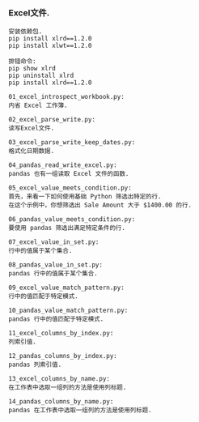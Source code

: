 ### Excel文件.

```text
安装依赖包.
pip install xlrd==1.2.0
pip install xlwt==1.2.0

排错命令:
pip show xlrd
pip uninstall xlrd
pip install xlrd==1.2.0
```

```text
01_excel_introspect_workbook.py:
内省 Excel 工作簿.
```

```text
02_excel_parse_write.py:
读写Excel文件.
```

```text
03_excel_parse_write_keep_dates.py:
格式化日期数据.
```

```text
04_pandas_read_write_excel.py:
pandas 也有一组读取 Excel 文件的函数.
```

```text
05_excel_value_meets_condition.py:
首先，来看一下如何使用基础 Python 筛选出特定的行.
在这个示例中，你想筛选出 Sale Amount 大于 $1400.00 的行.
```

```text
06_pandas_value_meets_condition.py:
要使用 pandas 筛选出满足特定条件的行.
```

```text
07_excel_value_in_set.py:
行中的值属于某个集合.
```

```text
08_pandas_value_in_set.py:
pandas 行中的值属于某个集合.
```

```text
09_excel_value_match_pattern.py:
行中的值匹配于特定模式.
```

```text
10_pandas_value_match_pattern.py:
pandas 行中的值匹配于特定模式.
```

```text
11_excel_columns_by_index.py:
列索引值.
```

```text
12_pandas_columns_by_index.py:
pandas 列索引值.
```

```text
13_excel_columns_by_name.py:
在工作表中选取一组列的方法是使用列标题.
```

```text
14_pandas_columns_by_name.py:
pandas 在工作表中选取一组列的方法是使用列标题.
```
